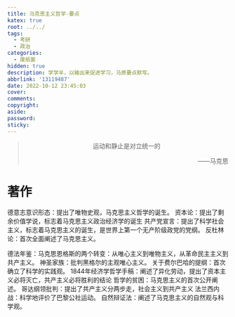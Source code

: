 ```yaml
---
title: 马克思主义哲学-要点
katex: true
root: ../../
tags:
  - 考研
  - 政治
categories:
  - 废纸篓
hidden: true
description: 学学半，以输出来促进学习，马原要点默写。
abbrlink: '13119487'
date: 2022-10-12 23:45:03
cover:
comments:
copyright:
aside:
password:
sticky:
---
```


> <center>运动和静止是对立统一的</center>
> <p align="right">——马克思</p>
>

# 著作

德意志意识形态：提出了唯物史观，马克思主义哲学的诞生。
资本论：提出了剩余价值学说，标志着马克思主义政治经济学的诞生
共产党宣言：提出了科学社会主义，标志着马克思主义的诞生，是世界上第一个无产阶级政党的党纲。
反杜林论：首次全面阐述了马克思主义。

德法年鉴：马克思恩格斯的两个转变：从唯心主义到唯物主义，从革命民主主义到共产主义。
神圣家族：批判黑格尔的主观唯心主义。
关于费尔巴哈的提纲：首次确立了科学的实践观。
1844年经济学哲学手稿：阐述了异化劳动，提出了资本主义必将灭亡，共产主义必将胜利的结论
哲学的贫困：马克思主义的首次公开阐述。
哥达纲领批判：提出了共产主义分两步走，社会主义到共产主义
法兰西内战：科学地评价了巴黎公社运动。
自然辩证法：阐述了马克思主义的自然观与科学观。
